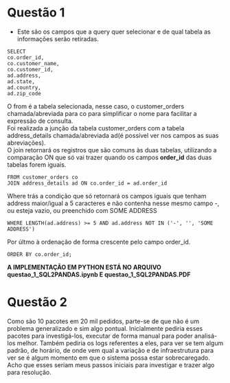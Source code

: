 # Questão 1
* Este são os campos que a query quer selecionar e de qual tabela as informações serão retiradas.
```
SELECT
co.order_id,
co.customer_name,
co.customer_id,
ad.address,
ad.state,
ad.country,
ad.zip_code
```

O from é a tabela selecionada, nesse caso, o customer_orders chamada/abreviada para co para simplificar o nome para facilitar a expressão de consulta.\
Foi realizada a junção da tabela customer_orders com a tabela address_details chamada/abreviada ad(é possível ver nos campos as suas abreviações). \
O join retornará os registros que são comuns às duas tabelas, utilizando a comparação ON que só vai trazer quando os campos **order_id** das duas tabelas forem iguais.

```
FROM customer_orders co
JOIN address_details ad ON co.order_id = ad.order_id
```
Where trás a condição que só retornará os campos iguais que tenham address maior/igual a 5 caracteres e não contenha nesse mesmo campo -, ou esteja vazio, ou preenchido com SOME ADDRESS
```
WHERE LENGTH(ad.address) >= 5 AND ad.address NOT IN ('-', '', 'SOME ADDRESS')
```

Por últmo à ordenação de forma crescente pelo campo order_id.
```
ORDER BY co.order_id;
```
**A IMPLEMENTAÇÃO EM PYTHON ESTÁ NO ARQUIVO questao_1_SQL2PANDAS.ipynb E questao_1_SQL2PANDAS.PDF**

# Questão 2
Como são 10 pacotes em 20 mil pedidos, parte-se de que não é um problema generalizado e sim algo pontual. 
Inicialmente pediria esses pacotes para investigá-los, executar de forma manual para poder analisá-los melhor.
Também pediria os logs referentes a eles, para ver se tem algum padrão, de horário, de onde vem qual a variação e de infraestrutura para ver se é algum momento em que o
sistema possa estar sobrecaregado. 
Acho que esses seriam meus passos iniciais para investigar e trazer algo para resolução.

